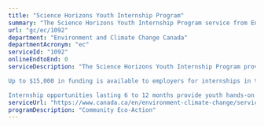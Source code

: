 ```yaml
---
title: "Science Horizons Youth Internship Program"
summary: "The Science Horizons Youth Internship Program service from Environment and Climate Change Canada is not available end-to-end online, according to the GC Service Inventory."
url: "gc/ec/1092"
department: "Environment and Climate Change Canada"
departmentAcronym: "ec"
serviceId: "1092"
onlineEndtoEnd: 0
serviceDescription: "The Science Horizons Youth Internship Program provides wage subsidies to eligible employers to hire university, college and polytechnic graduates in science, technology, engineering, and mathematics (STEM).

Up to $15,000 in funding is available to employers for internships in the environmental and clean technology sectors.

Internship opportunities lasting 6 to 12 months provide youth hands-on experience working on environmental projects."
serviceUrl: "https://www.canada.ca/en/environment-climate-change/services/science-technology/managing/horizons-youth-internship-program.html"
programDescription: "Community Eco-Action"
---
```

